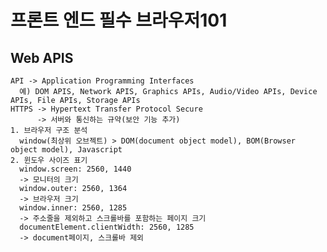 # 프론트 엔드 필수 브라우저101

## Web APIS
    API -> Application Programming Interfaces
      예) DOM APIS, Network APIS, Graphics APIs, Audio/Video APIs, Device APIs, File APIs, Storage APIs
    HTTPS -> Hypertext Transfer Protocol Secure
          -> 서버와 통신하는 규약(보안 기능 추가)
    1. 브라우저 구조 분석
      window(최상위 오브젝트) > DOM(document object model), BOM(Browser object model), Javascript
    2. 윈도우 사이즈 표기
      window.screen: 2560, 1440
      -> 모니터의 크기
      window.outer: 2560, 1364
      -> 브라우저 크기
      window.inner: 2560, 1285
      -> 주소줄을 제외하고 스크롤바를 포함하는 페이지 크기
      documentElement.clientWidth: 2560, 1285
      -> document페이지, 스크롤바 제외










